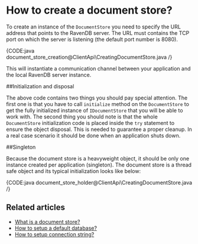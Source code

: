 # How to create a document store?

To create an instance of the `DocumentStore` you need to specify the URL address that points to the RavenDB server. The URL must contains the TCP port on which the server is listening (the default port number is 8080).

{CODE:java document_store_creation@ClientApi\CreatingDocumentStore.java /}

This will instantiate a communication channel between your application and the local RavenDB server instance. 


##Initialization and disposal

The above code contains two things you should pay special attention. The first one is that you have to call `initialize` method on the `DocumentStore` to get the fully initialized instance of `IDocumentStore` that you will be able to work with.
The second thing you should note is that the whole `DocumentStore` initialization code is placed inside the `try` statement to ensure the object disposal. This is needed to guarantee a proper cleanup. In a real case scenario it should be done when an application shuts down. 

##Singleton

Because the document store is a heavyweight object, it should be only one instance created per application (singleton). The document store is a thread safe object and its typical
initialization looks like below:

{CODE:java document_store_holder@ClientApi\CreatingDocumentStore.java /}

## Related articles

- [What is a document store?](./what-is-a-document-store)
- [How to setup a default database?](./setting-up-default-database)
- [How to setup connection string?](./setting-up-connection-string)